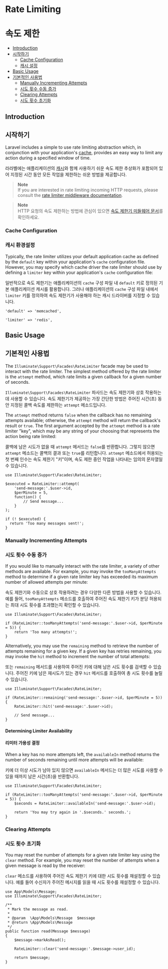 # Rate Limiting
# 속도 제한

- [Introduction](#introduction)
- [시작하기](#introduction)
    - [Cache Configuration](#cache-configuration)
    - [캐시 설정](#cache-configuration)
- [Basic Usage](#basic-usage)
- [기본적인 사용법](#basic-usage)
    - [Manually Incrementing Attempts](#manually-incrementing-attempts)
    - [시도 횟수 수동 증가](#manually-incrementing-attempts)
    - [Clearing Attempts](#clearing-attempts)
    - [시도 횟수 초기화](#clearing-attempts)

<a name="introduction"></a>
## Introduction
## 시작하기

Laravel includes a simple to use rate limiting abstraction which, in conjunction with your application's [cache](cache), provides an easy way to limit any action during a specified window of time.

라라벨에는 애플리케이션의 [캐시](cache)와 함께 사용하기 쉬운 속도 제한 추상화가 포함되어 있어 지정된 시간 동안 모든 작업을 제한하는 쉬운 방법을 제공합니다.

> **Note**  
> If you are interested in rate limiting incoming HTTP requests, please consult the [rate limiter middleware documentation](routing#rate-limiting).

> **Note**  
> HTTP 요청의 속도 제한하는 방법에 관심이 있으면 [속도 제한기 미들웨어 문서](routing#rate-limiting)를 확인하세요.

<a name="cache-configuration"></a>
### Cache Configuration
### 캐시 환경설정

Typically, the rate limiter utilizes your default application cache as defined by the `default` key within your application's `cache` configuration file. However, you may specify which cache driver the rate limiter should use by defining a `limiter` key within your application's `cache` configuration file:

일반적으로 속도 제한기는 애플리케이션의 `cache` 구성 파일 내 `default` 키로 정의된 기본 애플리케이션 캐시를 활용합니다. 그러나 애플리케이션의 `cache` 구성 파일 내에서 `limiter` 키를 정의하여 속도 제한기가 사용해야 하는 캐시 드라이버를 지정할 수 있습니다.

    'default' => 'memcached',

    'limiter' => 'redis',

<a name="basic-usage"></a>
## Basic Usage
## 기본적인 사용법

The `Illuminate\Support\Facades\RateLimiter` facade may be used to interact with the rate limiter. The simplest method offered by the rate limiter is the `attempt` method, which rate limits a given callback for a given number of seconds.

`Illuminate\Support\Facades\RateLimiter` 파사드는 속도 제한기와 상호 작용하는 데 사용할 수 있습니다. 속도 제한기가 제공하는 가장 간단한 방법은 주어진 시간(초) 동안 지정된 콜백 속도를 제한하는 `attempt` 메소드입니다.

The `attempt` method returns `false` when the callback has no remaining attempts available; otherwise, the `attempt` method will return the callback's result or `true`. The first argument accepted by the `attempt` method is a rate limiter "key", which may be any string of your choosing that represents the action being rate limited:

콜백에 남은 시도가 없을 때 `attempt` 메서드는 `false`를 반환합니다. 그렇지 않으면 `attempt` 메소드는 콜백의 결과 또는 `true`를 리턴합니다. `attempt` 메소드에서 허용되는 첫 번째 인수는 속도 제한기 "키"이며, 속도 제한 중인 작업을 나타내는 임의의 문자열일 수 있습니다.

    use Illuminate\Support\Facades\RateLimiter;

    $executed = RateLimiter::attempt(
        'send-message:'.$user->id,
        $perMinute = 5,
        function() {
            // Send message...
        }
    );

    if (! $executed) {
      return 'Too many messages sent!';
    }

<a name="manually-incrementing-attempts"></a>
### Manually Incrementing Attempts
### 시도 횟수 수동 증가

If you would like to manually interact with the rate limiter, a variety of other methods are available. For example, you may invoke the `tooManyAttempts` method to determine if a given rate limiter key has exceeded its maximum number of allowed attempts per minute:

속도 제한기와 수동으로 상호 작용하려는 경우 다양한 다른 방법을 사용할 수 있습니다. 예를 들어, `tooManyAttempts` 메소드를 호출하여 주어진 속도 제한기 키가 분당 허용되는 최대 시도 횟수를 초과했는지 확인할 수 있습니다.

    use Illuminate\Support\Facades\RateLimiter;

    if (RateLimiter::tooManyAttempts('send-message:'.$user->id, $perMinute = 5)) {
        return 'Too many attempts!';
    }

Alternatively, you may use the `remaining` method to retrieve the number of attempts remaining for a given key. If a given key has retries remaining, you may invoke the `hit` method to increment the number of total attempts:

또는 `remaining` 메서드를 사용하여 주어진 키에 대해 남은 시도 횟수를 검색할 수 있습니다. 주어진 키에 남은 재시도가 있는 경우 `hit` 메서드를 호출하여 총 시도 횟수를 늘릴 수 있습니다.

    use Illuminate\Support\Facades\RateLimiter;

    if (RateLimiter::remaining('send-message:'.$user->id, $perMinute = 5)) {
        RateLimiter::hit('send-message:'.$user->id);

        // Send message...
    }

<a name="determining-limiter-availability"></a>
#### Determining Limiter Availability
#### 리미터 가용성 결정

When a key has no more attempts left, the `availableIn` method returns the number of seconds remaining until more attempts will be available:

키에 더 이상 시도가 남아 있지 않으면 `availableIn` 메서드는 더 많은 시도를 사용할 수 있을 때까지 남은 시간(초)을 반환합니다.

    use Illuminate\Support\Facades\RateLimiter;

    if (RateLimiter::tooManyAttempts('send-message:'.$user->id, $perMinute = 5)) {
        $seconds = RateLimiter::availableIn('send-message:'.$user->id);

        return 'You may try again in '.$seconds.' seconds.';
    }

<a name="clearing-attempts"></a>
### Clearing Attempts
### 시도 횟수 초기화

You may reset the number of attempts for a given rate limiter key using the `clear` method. For example, you may reset the number of attempts when a given message is read by the receiver:

`clear` 메소드를 사용하여 주어진 속도 제한기 키에 대한 시도 횟수를 재설정할 수 있습니다. 예를 들어 수신자가 주어진 메시지를 읽을 때 시도 횟수를 재설정할 수 있습니다.

    use App\Models\Message;
    use Illuminate\Support\Facades\RateLimiter;

    /**
     * Mark the message as read.
     *
     * @param  \App\Models\Message  $message
     * @return \App\Models\Message
     */
    public function read(Message $message)
    {
        $message->markAsRead();

        RateLimiter::clear('send-message:'.$message->user_id);

        return $message;
    }
